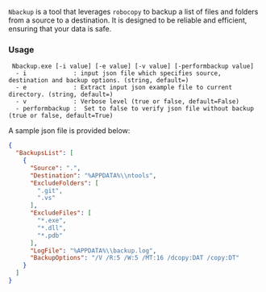 `Nbackup` is a tool that leverages `robocopy` to backup a list of files and folders from a source to a destination. It is designed to be reliable and efficient, ensuring that your data is safe.

### Usage

```
 Nbackup.exe [-i value] [-e value] [-v value] [-performbackup value]
  - i             : input json file which specifies source, destination and backup options. (string, default=)
  - e             : Extract input json example file to current directory. (string, default=)
  - v             : Verbose level (true or false, default=False)
  - performbackup :  Set to false to verify json file without backup (true or false, default=True)
```

A sample json file is provided below:

```json
{
  "BackupsList": [
    {
      "Source": ".",
      "Destination": "%APPDATA%\\ntools",
      "ExcludeFolders": [
        ".git",
        ".vs"
      ],
      "ExcludeFiles": [
        "*.exe",
        "*.dll",
        "*.pdb"
      ],
      "LogFile": "%APPDATA%\\backup.log",
      "BackupOptions": "/V /R:5 /W:5 /MT:16 /dcopy:DAT /copy:DT"
    }
  ]
}
```